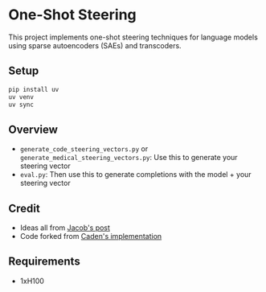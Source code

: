 # One-Shot Steering

This project implements one-shot steering techniques for language models using sparse autoencoders (SAEs) and transcoders.

## Setup
```bash
pip install uv
uv venv
uv sync
```

## Overview

- `generate_code_steering_vectors.py` or `generate_medical_steering_vectors.py`: Use this to generate your steering vector
- `eval.py`: Then use this to generate completions with
   the model + your steering vector

## Credit

- Ideas all from [Jacob's post](https://www.lesswrong.com/posts/kcKnKHTHycHeRhcHF/one-shot-steering-vectors-cause-emergent-misalignment-too)
- Code forked from [Caden's implementation](https://github.com/cadentj/steering)

## Requirements
- 1xH100